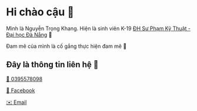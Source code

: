 # Hi chào cậu 👋

Mình là Nguyễn Trọng Khang. Hiện là sinh viên K-19 [ĐH Sư Phạm Kỹ Thuật - Đại học Đà Nẳng](http://ute.udn.vn/) 💼

Đam mê của mình là cố gắng thực hiện đam mê 💖

## Đây là thông tin liên hệ 📣
[📱 0395578098](https://tel:+84395578098)

[📘 Facebook](https://www.facebook.com/nguyen.trongkhang.7772)

[✉️ Email](mailto:trongkhang02082001@gmail.com)
